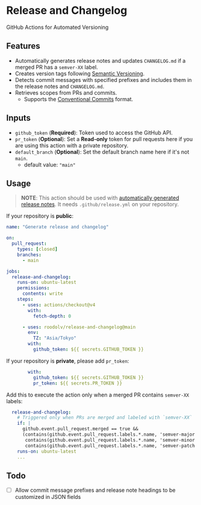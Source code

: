 # Release and Changelog

GitHub Actions for Automated Versioning

## Features
- Automatically generates release notes and updates `CHANGELOG.md` if a merged PR has a `semver-XX` label.
- Creates version tags following [Semantic Versioning](https://semver.org).
- Detects commit messages with specified prefixes and includes them in the release notes and `CHANGELOG.md`.
- Retrieves scopes from PRs and commits.
    - Supports the [Conventional Commits](https://www.conventionalcommits.org/en/v1.0.0/) format.

## Inputs
- `github_token` (**Required**): Token used to access the GitHub API.
- `pr_token` (**Optional**): Set a **Read-only** token for pull requests here if you are using this action with a private repository.
- `default_branch` (**Optional**): Set the default branch name here if it's not `main`.
    - default value: `"main"`

## Usage
> **NOTE**: This action should be used with [automatically generated release notes](https://docs.github.com/en/repositories/releasing-projects-on-github/automatically-generated-release-notes). It needs `.github/release.yml` on your repository.

If your repository is **public**:
```yaml
name: "Generate release and changelog"

on:
  pull_request:
    types: [closed]
    branches:
      - main

jobs:
  release-and-changelog:
    runs-on: ubuntu-latest
    permissions:
      contents: write
    steps:
      - uses: actions/checkout@v4
        with:
          fetch-depth: 0

      - uses: roodolv/release-and-changelog@main
        env:
          TZ: "Asia/Tokyo"
        with:
          github_token: ${{ secrets.GITHUB_TOKEN }}
```

If your repository is **private**, please add `pr_token`:
```yaml
        with:
          github_token: ${{ secrets.GITHUB_TOKEN }}
          pr_token: ${{ secrets.PR_TOKEN }}
```

Add this to execute the action only when a merged PR contains `semver-XX` labels:
```yaml
  release-and-changelog:
    # Triggered only when PRs are merged and labeled with `semver-XX`
    if: |
      github.event.pull_request.merged == true &&
      (contains(github.event.pull_request.labels.*.name, 'semver-major') ||
       contains(github.event.pull_request.labels.*.name, 'semver-minor') ||
       contains(github.event.pull_request.labels.*.name, 'semver-patch'))
    runs-on: ubuntu-latest
    ...
```

## Todo
- [ ] Allow commit message prefixes and release note headings to be customized in JSON fields
